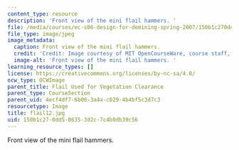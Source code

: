 ```yaml
---
content_type: resource
description: 'Front view of the mini flail hammers. '
file: /media/courses/ec-s06-design-for-demining-spring-2007/150b1c270dd586353d2c7c4b0db39c56_flail12.jpg
file_type: image/jpeg
image_metadata:
  caption: Front view of the mini flail hammers.
  credit: 'Credit: Image courtesy of MIT OpenCourseWare, course staff, and students.'
  image-alt: 'Front view of the mini flail hammers. '
learning_resource_types: []
license: https://creativecommons.org/licenses/by-nc-sa/4.0/
ocw_type: OCWImage
parent_title: Flail Used for Vegetation Clearance
parent_type: CourseSection
parent_uid: 4ecf4df7-6b06-3a4a-c029-4b4bf5c3d7c3
resourcetype: Image
title: flail12.jpg
uid: 150b1c27-0dd5-8635-3d2c-7c4b0db39c56
---
```

Front view of the mini flail hammers. 